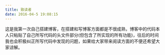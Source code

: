 ```yaml
---
title: 致读者
date: 2016-04-5 19:08:15
---
```

这是我第一次自己搭建博客，在搭建和写博客方面都是不很成熟，博客中的代码本人只粘贴了自己所写代码的头文件部分(但包含了所实现的所有功能)，往后的时间我也会积极纠正所写代码中发现的问题，如果给大家带来阅读方面的不便还希望大家谅解。
